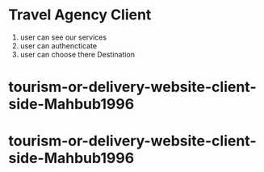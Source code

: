 # Travel Agency Client
1. user can see our services
2. user can authencticate 
3. user can choose there Destination
# tourism-or-delivery-website-client-side-Mahbub1996
# tourism-or-delivery-website-client-side-Mahbub1996
